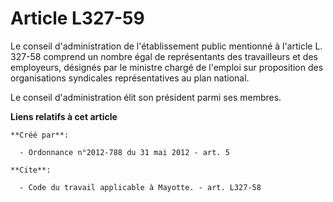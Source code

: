 # Article L327-59

Le conseil d'administration de l'établissement public mentionné à l'article L. 327-58 comprend un nombre égal de
représentants des travailleurs et des employeurs, désignés par le ministre chargé de l'emploi sur proposition des
organisations syndicales représentatives au plan national. 

Le conseil d'administration élit son président parmi ses membres.

**Liens relatifs à cet article**

	**Créé par**:

	  - Ordonnance n°2012-788 du 31 mai 2012 - art. 5

	**Cite**:

	  - Code du travail applicable à Mayotte. - art. L327-58
